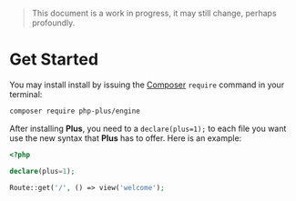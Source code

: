 > This document is a work in progress, it may still change, perhaps profoundly.

# Get Started

You may install install by issuing the [Composer](https://getcomposer.org) `require` command in your terminal:

```bash
composer require php-plus/engine
```

After installing **Plus**, you need to a `declare(plus=1);` to each file you want use the new
syntax that **Plus** has to offer. Here is an example:

```php
<?php

declare(plus=1);

Route::get('/', () => view('welcome');
```
